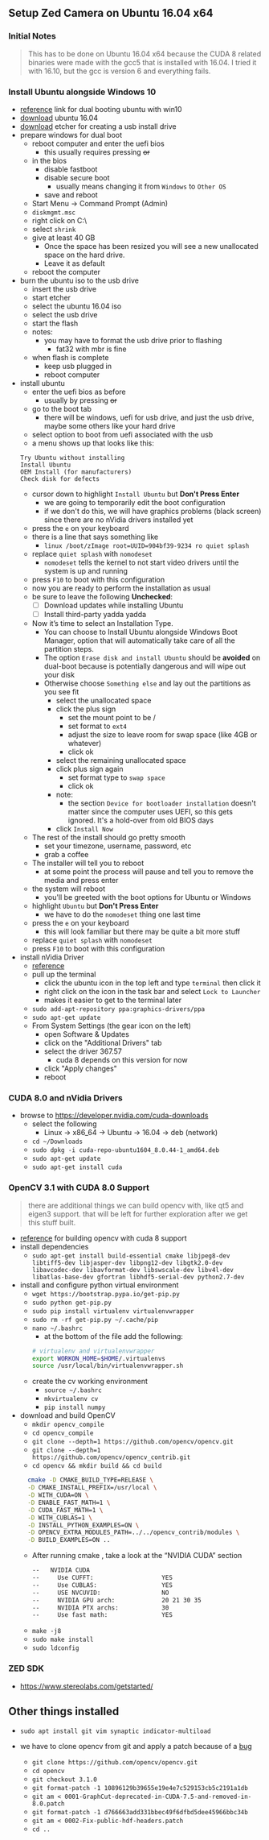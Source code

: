 ## Setup Zed Camera on Ubuntu 16.04 x64

### Initial Notes

> This has to be done on Ubuntu 16.04 x64 because the CUDA 8 related binaries were made with the gcc5 that is installed with 16.04. I tried it with 16.10, but the gcc is version 6 and everything fails.

### Install Ubuntu alongside Windows 10
- [reference](http://www.tecmint.com/install-ubuntu-16-04-alongside-with-windows-10-or-8-in-dual-boot/) link for dual booting ubuntu with win10
- [download](http://releases.ubuntu.com/16.04/ubuntu-16.04.1-desktop-amd64.iso) ubuntu 16.04
- [download](https://etcher.io/) etcher for creating a usb install drive
- prepare windows for dual boot
  - reboot computer and enter the uefi bios
    - this usually requires pressing <del> or <F2>
  - in the bios
    - disable fastboot
    - disable secure boot
      - usually means changing it from `Windows` to `Other OS`
    - save and reboot
  - Start Menu -> Command Prompt (Admin)
  - `diskmgmt.msc`
  - right click on C:\
  - select `shrink`
  - give at least 40 GB
    - Once the space has been resized you will see a new unallocated space on the hard drive.
    - Leave it as default
  - reboot the computer
- burn the ubuntu iso to the usb drive
  - insert the usb drive
  - start etcher
  - select the ubuntu 16.04 iso
  - select the usb drive
  - start the flash
  - notes:
    - you may have to format the usb drive prior to flashing
      - fat32 with mbr is fine
  - when flash is complete
    - keep usb plugged in
    - reboot computer
- install ubuntu
  - enter the uefi bios as before
    - usually by pressing <del> or <F2>
  - go to the boot tab
    - there will be windows, uefi for usb drive, and just the usb drive, maybe some others like your hard drive
  - select option to boot from uefi associated with the usb
  - a menu shows up that looks like this:
  ```
  Try Ubuntu without installing
  Install Ubuntu
  OEM Install (for manufacturers)
  Check disk for defects
  ```
  - cursor down to highlight `Install Ubuntu` but **Don't Press Enter**
    - we are going to temporarily edit the boot configuration
    - if we don't do this, we will have graphics problems (black screen) since there are no nVidia drivers installed yet
  - press the `e` on your keyboard
  - there is a line that says something like
    - `linux /boot/zImage root=UUID=904bf39-9234 ro quiet splash`
  - replace `quiet splash` with `nomodeset`
    - `nomodeset` tells the kernel to not start video drivers until the system is up and running
  - press `F10` to boot with this configuration
  - now you are ready to perform the installation as usual
  - be sure to leave the following **Unchecked**:
    - [ ] Download updates while installing Ubuntu
    - [ ] Install third-party yadda yadda
  - Now it’s time to select an Installation Type.
    - You can choose to Install Ubuntu alongside Windows Boot Manager, option that will automatically take care of all the partition steps.
    - The option `Erase disk and install Ubuntu` should be **avoided** on dual-boot because is potentially dangerous and will wipe out your disk
    - Otherwise choose `Something else` and lay out the partitions as you see fit
      - select the unallocated space
      - click the plus sign
        - set the mount point to be /
        - set format to `ext4`
        - adjust the size to leave room for swap space (like 4GB or whatever)
        - click ok
      - select the remaining unallocated space
      - click plus sign again
        - set format type to `swap space`
        - click ok
      - note:
        - the section `Device for bootloader installation` doesn't matter since the computer uses UEFI, so this gets ignored. It's a hold-over from old BIOS days
      - click `Install Now`
  - The rest of the install should go pretty smooth
    - set your timezone, username, password, etc
    - grab a coffee
  - The installer will tell you to reboot
    - at some point the process will pause and tell you to remove the media and press enter
  - the system will reboot
    - you'll be greeted with the boot options for Ubuntu or Windows
  - highlight `Ubuntu` but **Don't Press Enter**
    - we have to do the `nomodeset` thing one last time
  - press the `e` on your keyboard
    - this will look familiar but there may be quite a bit more stuff
  - replace `quiet splash` with `nomodeset`
  - press `F10` to boot with this configuration
- install nVidia Driver
  - [reference](http://www.webupd8.org/2016/06/how-to-install-latest-nvidia-drivers-in.html)
  - pull up the terminal
    - click the ubuntu icon in the top left and type `terminal` then click it
    - right click on the icon in the task bar and select `Lock to Launcher`
    - makes it easier to get to the terminal later
  - `sudo add-apt-repository ppa:graphics-drivers/ppa`
  - `sudo apt-get update`
  - From System Settings (the gear icon on the left)
    - open Software & Updates
    - click on the "Additional Drivers" tab
    - select the driver 367.57
      - cuda 8 depends on this version for now
    - click "Apply changes"
    - reboot

### CUDA 8.0 and nVidia Drivers

- browse to https://developer.nvidia.com/cuda-downloads
  - select the following
    - Linux -> x86_64 -> Ubuntu -> 16.04 -> deb (network)
  - `cd ~/Downloads`
  - `sudo dpkg -i cuda-repo-ubuntu1604_8.0.44-1_amd64.deb`
  - `sudo apt-get update`
  - `sudo apt-get install cuda`

### OpenCV 3.1 with CUDA 8.0 Support

> there are additional things we can build opencv with, like qt5 and eigen3 support. that will be left for further exploration after we get this stuff built.

- [reference](http://www.pyimagesearch.com/2016/07/11/compiling-opencv-with-cuda-support/) for building opencv with cuda 8 support
- install dependencies
  - `sudo apt-get install build-essential cmake libjpeg8-dev libtiff5-dev libjasper-dev libpng12-dev libgtk2.0-dev libavcodec-dev libavformat-dev libswscale-dev libv4l-dev libatlas-base-dev gfortran libhdf5-serial-dev python2.7-dev`
- install and configure python virtual environment
  - `wget https://bootstrap.pypa.io/get-pip.py`
  - `sudo python get-pip.py`
  - `sudo pip install virtualenv virtualenvwrapper`
  - `sudo rm -rf get-pip.py ~/.cache/pip`
  - `nano ~/.bashrc`
    - at the bottom of the file add the following:
    ```bash
    # virtualenv and virtualenvwrapper
    export WORKON_HOME=$HOME/.virtualenvs
    source /usr/local/bin/virtualenvwrapper.sh
    ```
  - create the cv working environment
    - `source ~/.bashrc`
    - `mkvirtualenv cv`
    - `pip install numpy`
- download and build OpenCV
  - `mkdir opencv_compile`
  - `cd opencv_compile`
  - `git clone --depth=1 https://github.com/opencv/opencv.git`
  - `git clone --depth=1 https://github.com/opencv/opencv_contrib.git`
  - `cd opencv && mkdir build && cd build`
  ```bash
    cmake -D CMAKE_BUILD_TYPE=RELEASE \
    -D CMAKE_INSTALL_PREFIX=/usr/local \
    -D WITH_CUDA=ON \
    -D ENABLE_FAST_MATH=1 \
    -D CUDA_FAST_MATH=1 \
    -D WITH_CUBLAS=1 \
    -D INSTALL_PYTHON_EXAMPLES=ON \
    -D OPENCV_EXTRA_MODULES_PATH=../../opencv_contrib/modules \
    -D BUILD_EXAMPLES=ON ..
  ```
  - After running cmake , take a look at the “NVIDIA CUDA” section
    ```bash
    --   NVIDIA CUDA
    --     Use CUFFT:                   YES
    --     Use CUBLAS:                  YES
    --     USE NVCUVID:                 NO
    --     NVIDIA GPU arch:             20 21 30 35
    --     NVIDIA PTX archs:            30
    --     Use fast math:               YES
    ```
  - `make -j8`
  - `sudo make install`
  - `sudo ldconfig`

### ZED SDK
- https://www.stereolabs.com/getstarted/





## Other things installed
- `sudo apt install git vim synaptic indicator-multiload`








- we have to clone opencv from git and apply a patch because of a [bug](https://github.com/opencv/opencv/issues/6677)
  - `git clone https://github.com/opencv/opencv.git`
  - `cd opencv`
  - `git checkout 3.1.0`
  - `git format-patch -1 10896129b39655e19e4e7c529153cb5c2191a1db`
  - `git am < 0001-GraphCut-deprecated-in-CUDA-7.5-and-removed-in-8.0.patch`
  - `git format-patch -1 d766663add331bbec49f6dfbd5dee45966bbc34b`
  - `git am < 0002-Fix-public-hdf-headers.patch`
  - `cd ..`

